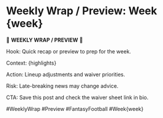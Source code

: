 # Weekly Wrap / Preview: Week {week}

📅 **WEEKLY WRAP / PREVIEW** 📅

Hook: Quick recap or preview to prep for the week.

Context: {highlights}

Action: Lineup adjustments and waiver priorities.

Risk: Late-breaking news may change advice.

CTA: Save this post and check the waiver sheet link in bio.

#WeeklyWrap #Preview #FantasyFootball #Week{week}
